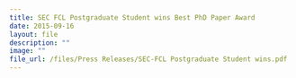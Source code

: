 ```yaml
---
title: SEC FCL Postgraduate Student wins Best PhD Paper Award
date: 2015-09-16
layout: file
description: ""
image: ""
file_url: /files/Press Releases/SEC-FCL Postgraduate Student wins.pdf
---
```

